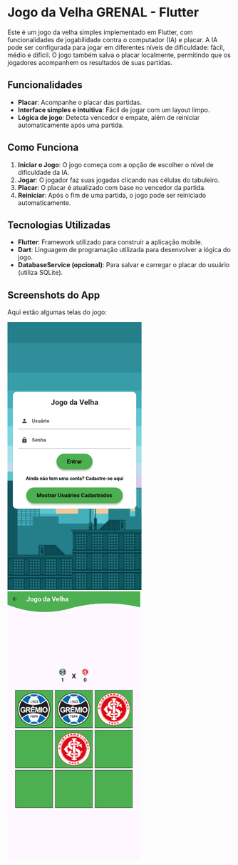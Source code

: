 # Jogo da Velha GRENAL - Flutter

Este é um jogo da velha simples implementado em Flutter, com funcionalidades de jogabilidade contra o computador (IA) e placar. A IA pode ser configurada para jogar em diferentes níveis de dificuldade: fácil, médio e difícil. O jogo também salva o placar localmente, permitindo que os jogadores acompanhem os resultados de suas partidas.

## Funcionalidades

- **Placar**: Acompanhe o placar das partidas.
- **Interface simples e intuitiva**: Fácil de jogar com um layout limpo.
- **Lógica de jogo**: Detecta vencedor e empate, além de reiniciar automaticamente após uma partida.

## Como Funciona

1. **Iniciar o Jogo**: O jogo começa com a opção de escolher o nível de dificuldade da IA.
2. **Jogar**: O jogador faz suas jogadas clicando nas células do tabuleiro.
4. **Placar**: O placar é atualizado com base no vencedor da partida.
5. **Reiniciar**: Após o fim de uma partida, o jogo pode ser reiniciado automaticamente.

## Tecnologias Utilizadas

- **Flutter**: Framework utilizado para construir a aplicação mobile.
- **Dart**: Linguagem de programação utilizada para desenvolver a lógica do jogo.
- **DatabaseService (opcional)**: Para salvar e carregar o placar do usuário (utiliza SQLite).

## Screenshots do App

Aqui estão algumas telas do jogo:

<img src="assets/print2.jpeg" height="600"/>
<img src="assets/print1.jpeg" height="600"/>
